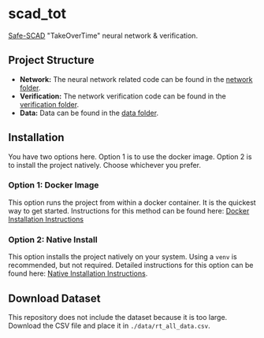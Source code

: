 # scad_tot

[Safe-SCAD](https://www.york.ac.uk/assuring-autonomy/projects/safe-scad/) "TakeOverTime" neural network &amp; verification.

## Project Structure

* **Network:** The neural network related code can be found in the [network folder](./network).
* **Verification:** The network verification code can be found in the [verification folder](./verification).
* **Data:** Data can be found in the [data folder](./data).

## Installation

You have two options here. Option 1 is to use the docker image. Option 2 is to install the project natively. Choose whichever you prefer.

### Option 1: Docker Image

This option runs the project from within a docker container. It is the quickest way to get started. Instructions for this method can be found here: [Docker Installation Instructions](./docs/DOCKER_INSTALL.md)

### Option 2: Native Install

This option installs the project natively on your system. Using a `venv` is recommended, but not required. Detailed instructions for this option can be found here: [Native Installation Instructions](./docs/NATIVE_INSTALL.md).

## Download Dataset

This repository does not include the dataset because it is too large. Download the CSV file and place it in `./data/rt_all_data.csv`.
